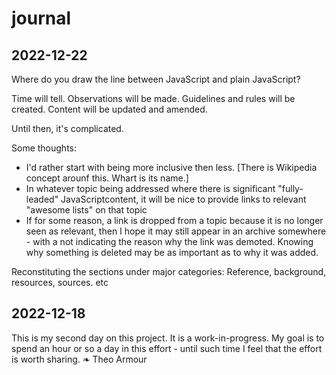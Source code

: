 # journal


## 2022-12-22

Where do you draw the line between JavaScript and plain JavaScript?

Time will tell. Observations will be made. Guidelines and rules will be created. Content will be updated and amended.

Until then, it's complicated.

Some thoughts:
* I'd rather start with being more inclusive then less. [There is Wikipedia concept arounf this. Whart is its name.]
* In whatever topic being addressed where there is significant "fully-leaded" JavaScriptcontent, it will be nice to provide links to relevant "awesome lists" on that topic
* If for some reason, a link is dropped from a topic because it is no longer seen as relevant, then I hope it may still appear in an archive somewhere - with a not indicating the reason why the link was demoted. Knowing why something is deleted may be as important as to why it was added.

Reconstituting the sections under major categories: Reference, background, resources, sources. etc

## 2022-12-18
This is my second day on this project. It is a work-in-progress. My goal is to spend an hour or so a day in this effort - until such time I feel that the effort is worth sharing. ❧ Theo Armour